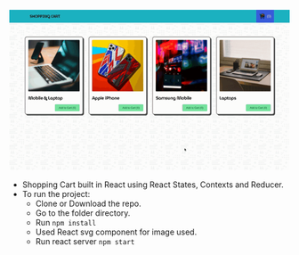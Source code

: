 ![](shopping-cart.gif)

- Shopping Cart built in React using React States, Contexts and Reducer.
- To run the project:
    - Clone or Download the repo.
    - Go to the folder directory.
    - Run `npm install`
    - Used React svg component for image used.
    - Run react server `npm start`

